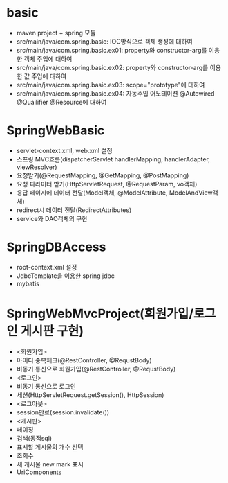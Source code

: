 # basic
- maven project + spring 모듈
- src/main/java/com.spring.basic: IOC방식으로 객체 생성에 대하여
- src/main/java/com.spring.basic.ex01: property와 constructor-arg를 이용한 객체 주입에 대하여
- src/main/java/com.spring.basic.ex02: property와 constructor-arg를 이용한 값 주입에 대하여
- src/main/java/com.spring.basic.ex03: scope="prototype"에 대하여
- src/main/java/com.spring.basic.ex04: 자동주입 어노테이션 @Autowired @Quailifier @Resource에 대하여
# SpringWebBasic
- servlet-context.xml, web.xml 설정
- 스프링 MVC흐름(dispatcherServlet handlerMapping, handlerAdapter, viewResolver)
- 요청받기(@RequestMapping, @GetMapping, @PostMapping)
- 요청 파라미터 받기(HttpServletRequest, @RequestParam, vo객체)
- 응답 페이지에 데이터 전달(Model객체, @ModelAttribute, ModelAndView객체)
- redirect시 데이터 전달(RedirectAttributes)
- service와 DAO객체의 구현
# SpringDBAccess
- root-context.xml 설정
- JdbcTemplate을 이용한 spring jdbc
- mybatis
# SpringWebMvcProject(회원가입/로그인 게시판 구현)
- <회원가입>
- 아이디 중복체크(@RestController, @RequstBody)
- 비동기 통신으로 회원가입(@RestController, @RequstBody)
- <로그인>
- 비동기 통신으로 로그인
- 세션(HttpServletRequest.getSession(), HttpSession)
- <로그아웃>
- session만료(session.invalidate())
- <게시판>
- 페이징
- 검색(동적sql)
- 표시할 게시물의 개수 선택
- 조회수
- 새 게시물 new mark 표시
- UriComponents
